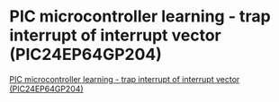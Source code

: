 # PIC microcontroller learning - trap interrupt of interrupt vector (PIC24EP64GP204)
[PIC microcontroller learning - trap interrupt of interrupt vector (PIC24EP64GP204)](https://aiwithcloud.com/2022/09/19/pic_microcontroller_learning___trap_interrupt_of_interrupt_vector_pic24ep64gp204/)